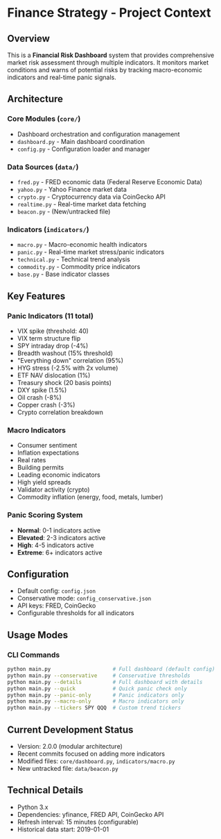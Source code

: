# Finance Strategy - Project Context

## Overview
This is a **Financial Risk Dashboard** system that provides comprehensive market risk assessment through multiple indicators. It monitors market conditions and warns of potential risks by tracking macro-economic indicators and real-time panic signals.

## Architecture

### Core Modules (`core/`)
- Dashboard orchestration and configuration management
- `dashboard.py` - Main dashboard coordination
- `config.py` - Configuration loader and manager

### Data Sources (`data/`)
- `fred.py` - FRED economic data (Federal Reserve Economic Data)
- `yahoo.py` - Yahoo Finance market data
- `crypto.py` - Cryptocurrency data via CoinGecko API
- `realtime.py` - Real-time market data fetching
- `beacon.py` - (New/untracked file)

### Indicators (`indicators/`)
- `macro.py` - Macro-economic health indicators
- `panic.py` - Real-time market stress/panic indicators
- `technical.py` - Technical trend analysis
- `commodity.py` - Commodity price indicators
- `base.py` - Base indicator classes

## Key Features

### Panic Indicators (11 total)
- VIX spike (threshold: 40)
- VIX term structure flip
- SPY intraday drop (-4%)
- Breadth washout (15% threshold)
- "Everything down" correlation (95%)
- HYG stress (-2.5% with 2x volume)
- ETF NAV dislocation (1%)
- Treasury shock (20 basis points)
- DXY spike (1.5%)
- Oil crash (-8%)
- Copper crash (-3%)
- Crypto correlation breakdown

### Macro Indicators
- Consumer sentiment
- Inflation expectations
- Real rates
- Building permits
- Leading economic indicators
- High yield spreads
- Validator activity (crypto)
- Commodity inflation (energy, food, metals, lumber)

### Panic Scoring System
- **Normal**: 0-1 indicators active
- **Elevated**: 2-3 indicators active
- **High**: 4-5 indicators active
- **Extreme**: 6+ indicators active

## Configuration
- Default config: `config.json`
- Conservative mode: `config_conservative.json`
- API keys: FRED, CoinGecko
- Configurable thresholds for all indicators

## Usage Modes

### CLI Commands
```bash
python main.py                    # Full dashboard (default config)
python main.py --conservative     # Conservative thresholds
python main.py --details          # Full dashboard with details
python main.py --quick            # Quick panic check only
python main.py --panic-only       # Panic indicators only
python main.py --macro-only       # Macro indicators only
python main.py --tickers SPY QQQ  # Custom trend tickers
```

## Current Development Status
- Version: 2.0.0 (modular architecture)
- Recent commits focused on adding more indicators
- Modified files: `core/dashboard.py`, `indicators/macro.py`
- New untracked file: `data/beacon.py`

## Technical Details
- Python 3.x
- Dependencies: yfinance, FRED API, CoinGecko API
- Refresh interval: 15 minutes (configurable)
- Historical data start: 2019-01-01
